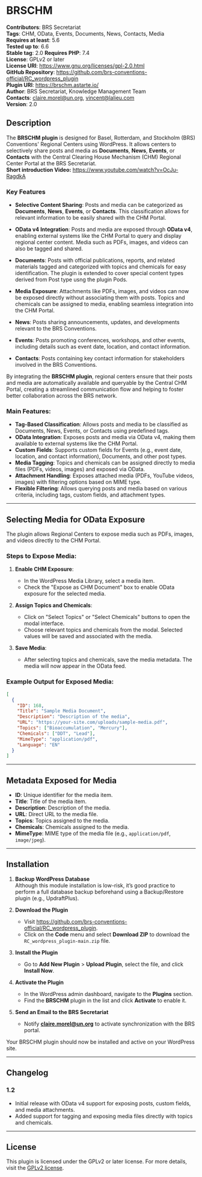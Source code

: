 # BRSCHM

**Contributors**: BRS Secretariat  
**Tags**: CHM, OData, Events, Documents, News, Contacts, Media  
**Requires at least**: 5.6  
**Tested up to**: 6.6  
**Stable tag**: 2.0 
**Requires PHP**: 7.4  
**License**: GPLv2 or later  
**License URI**: https://www.gnu.org/licenses/gpl-2.0.html  
**GitHub Repository**: https://github.com/brs-conventions-official/RC_wordpress_plugin  
**Plugin URI**: https://brschm.astarte.io/  
**Author**: BRS Secretariat, Knowledge Management Team  
**Contacts**: claire.morel@un.org, vincent@lalieu.com  
**Version**: 2.0

## Description

The **BRSCHM plugin** is designed for Basel, Rotterdam, and Stockholm (BRS) Conventions' Regional Centers using WordPress. It allows centers to selectively share posts and media as **Documents**, **News**, **Events**, or **Contacts** with the Central Clearing House Mechanism (CHM) Regional Center Portal at the BRS Secretariat.  
**Short introduction Video:** https://www.youtube.com/watch?v=OcJu-RagdkA

### Key Features

- **Selective Content Sharing**: Posts and media can be categorized as **Documents**, **News**, **Events**, or **Contacts**. This classification allows for relevant information to be easily shared with the CHM Portal.

- **OData v4 Integration**: Posts and media are exposed through **OData v4**, enabling external systems like the CHM Portal to query and display regional center content. Media such as PDFs, images, and videos can also be tagged and shared.

- **Documents**: Posts with official publications, reports, and related materials tagged and categorized with topics and chemicals for easy identification. The plugin is extended to cover special content types derived from Post type usng the plugin Pods.

- **Media Exposure**: Attachments like PDFs, images, and videos can now be exposed directly without associating them with posts. Topics and chemicals can be assigned to media, enabling seamless integration into the CHM Portal.

- **News**: Posts sharing announcements, updates, and developments relevant to the BRS Conventions.

- **Events**: Posts promoting conferences, workshops, and other events, including details such as event date, location, and contact information.

- **Contacts**: Posts containing key contact information for stakeholders involved in the BRS Conventions.

By integrating the **BRSCHM plugin**, regional centers ensure that their posts and media are automatically available and queryable by the Central CHM Portal, creating a streamlined communication flow and helping to foster better collaboration across the BRS network.

### Main Features:

- **Tag-Based Classification**: Allows posts and media to be classified as Documents, News, Events, or Contacts using predefined tags.
- **OData Integration**: Exposes posts and media via OData v4, making them available to external systems like the CHM Portal.
- **Custom Fields**: Supports custom fields for Events (e.g., event date, location, and contact information), Documents, and other post types.
- **Media Tagging**: Topics and chemicals can be assigned directly to media files (PDFs, videos, images) and exposed via OData.
- **Attachment Handling**: Exposes attached media (PDFs, YouTube videos, images) with filtering options based on MIME type.
- **Flexible Filtering**: Allows querying posts and media based on various criteria, including tags, custom fields, and attachment types.

---

## Selecting Media for OData Exposure

The plugin allows Regional Centers to expose media such as PDFs, images, and videos directly to the CHM Portal.

### Steps to Expose Media:

1. **Enable CHM Exposure**:
   - In the WordPress Media Library, select a media item.
   - Check the "Expose as CHM Document" box to enable OData exposure for the selected media.

2. **Assign Topics and Chemicals**:
   - Click on "Select Topics" or "Select Chemicals" buttons to open the modal interface.
   - Choose relevant topics and chemicals from the modal. Selected values will be saved and associated with the media.

3. **Save Media**:
   - After selecting topics and chemicals, save the media metadata. The media will now appear in the OData feed.

### Example Output for Exposed Media:

```json
[
  {
    "ID": 168,
    "Title": "Sample Media Document",
    "Description": "Description of the media",
    "URL": "https://your-site.com/uploads/sample-media.pdf",
    "Topics": ["Bioaccumulation", "Mercury"],
    "Chemicals": ["DDT", "Lead"],
    "MimeType": "application/pdf",
    "Language": "EN"
  }
]
```

---

## Metadata Exposed for Media

- **ID**: Unique identifier for the media item.
- **Title**: Title of the media item.
- **Description**: Description of the media.
- **URL**: Direct URL to the media file.
- **Topics**: Topics assigned to the media.
- **Chemicals**: Chemicals assigned to the media.
- **MimeType**: MIME type of the media file (e.g., `application/pdf`, `image/jpeg`).

---

## Installation

1. **Backup WordPress Database**  
   Although this module installation is low-risk, it’s good practice to perform a full database backup beforehand using a Backup/Restore plugin (e.g., UpdraftPlus).

2. **Download the Plugin**  
   - Visit https://github.com/brs-conventions-official/RC_wordpress_plugin.  
   - Click on the **Code** menu and select **Download ZIP** to download the `RC_wordpress_plugin-main.zip` file.

3. **Install the Plugin**  
   - Go to **Add New Plugin** > **Upload Plugin**, select the file, and click **Install Now**.

4. **Activate the Plugin**  
   - In the WordPress admin dashboard, navigate to the **Plugins** section.  
   - Find the **BRSCHM** plugin in the list and click **Activate** to enable it.

5. **Send an Email to the BRS Secretariat**  
   - Notify **claire.morel@un.org** to activate synchronization with the BRS portal.

Your BRSCHM plugin should now be installed and active on your WordPress site.

---

## Changelog

### 1.2
- Initial release with OData v4 support for exposing posts, custom fields, and media attachments.
- Added support for tagging and exposing media files directly with topics and chemicals.

---

## License

This plugin is licensed under the GPLv2 or later license. For more details, visit the [GPLv2 license](https://www.gnu.org/licenses/gpl-2.0.html).
